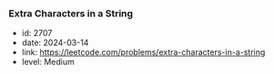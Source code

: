 ### Extra Characters in a String

* id: 2707
* date: 2024-03-14
* link: https://leetcode.com/problems/extra-characters-in-a-string
* level: Medium
